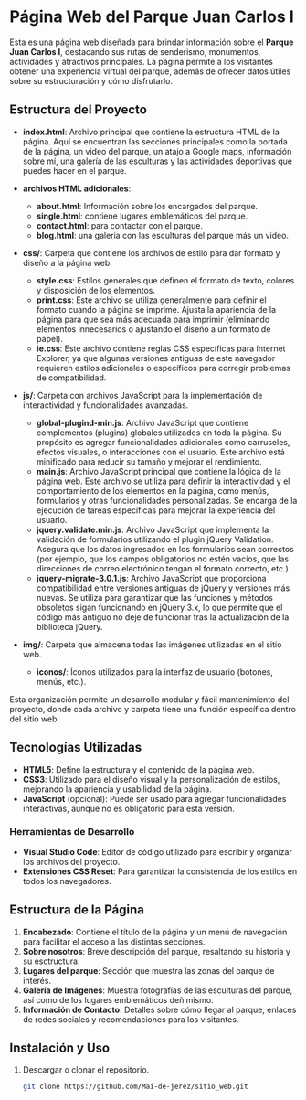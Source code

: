 # Página Web del Parque Juan Carlos I

Esta es una página web diseñada para brindar información sobre el **Parque Juan Carlos I**, destacando sus rutas de senderismo, monumentos, actividades y atractivos principales. La página permite a los visitantes obtener una experiencia virtual del parque, además de ofrecer datos útiles sobre su estructuración y cómo disfrutarlo.

## Estructura del Proyecto

- **index.html**: Archivo principal que contiene la estructura HTML de la página. Aquí se encuentran las secciones principales como la portada de la página, un video del parque, un atajo a Google maps, información sobre mí, una galería de las esculturas y las actividades deportivas que puedes hacer en el parque.

- **archivos HTML adicionales**:
  - **about.html**: Información sobre los encargados del parque.
  - **single.html**: contiene lugares emblemáticos del parque.
  - **contact.html**: para contactar con el parque.
  - **blog.html**: una galeria con las esculturas del parque más un video.
    

- **css/**: Carpeta que contiene los archivos de estilo para dar formato y diseño a la página web.
  - **style.css**: Estilos generales que definen el formato de texto, colores y disposición de los elementos.
  - **print.css**: Este archivo se utiliza generalmente para definir el formato cuando la página se imprime. Ajusta la apariencia de la página 
    para que sea más adecuada para imprimir (eliminando elementos innecesarios o ajustando el diseño a un formato de papel).
  - **ie.css**: Este archivo contiene reglas CSS específicas para Internet Explorer, ya que algunas versiones antiguas de este navegador 
    requieren estilos adicionales o específicos para corregir problemas de compatibilidad.

- **js/**: Carpeta con archivos JavaScript para la implementación de interactividad y funcionalidades avanzadas.
  - **global-plugind-min.js**: Archivo JavaScript que contiene complementos (plugins) globales utilizados en toda la página. Su propósito es 
    agregar funcionalidades adicionales como carruseles, efectos visuales, o interacciones con el usuario. Este archivo está minificado para 
    reducir su tamaño y mejorar el rendimiento.
  - **main.js**: Archivo JavaScript principal que contiene la lógica de la página web. Este archivo se utiliza para definir la interactividad y 
    el comportamiento de los elementos en la página, como menús, formularios y otras funcionalidades personalizadas. Se encarga de la ejecución 
    de tareas específicas para mejorar la experiencia del usuario.
  - **jquery.validate.min.js**: Archivo JavaScript que implementa la validación de formularios utilizando el plugin jQuery Validation. Asegura 
    que los datos ingresados en los formularios sean correctos (por ejemplo, que los campos obligatorios no estén vacíos, que las direcciones de      correo electrónico tengan el formato correcto, etc.).
  - **jquery-migrate-3.0.1.js**: Archivo JavaScript que proporciona compatibilidad entre versiones antiguas de jQuery y versiones más nuevas. Se      utiliza para garantizar que las funciones y métodos obsoletos sigan funcionando en jQuery 3.x, lo que permite que el código más antiguo no        deje de funcionar tras la actualización de la biblioteca jQuery.

- **img/**: Carpeta que almacena todas las imágenes utilizadas en el sitio web.
  - **iconos/**: Íconos utilizados para la interfaz de usuario (botones, menús, etc.).

Esta organización permite un desarrollo modular y fácil mantenimiento del proyecto, donde cada archivo y carpeta tiene una función específica dentro del sitio web.

## Tecnologías Utilizadas

- **HTML5**: Define la estructura y el contenido de la página web.
- **CSS3**: Utilizado para el diseño visual y la personalización de estilos, mejorando la apariencia y usabilidad de la página.
- **JavaScript** (opcional): Puede ser usado para agregar funcionalidades interactivas, aunque no es obligatorio para esta versión.

### Herramientas de Desarrollo

- **Visual Studio Code**: Editor de código utilizado para escribir y organizar los archivos del proyecto.
- **Extensiones CSS Reset**: Para garantizar la consistencia de los estilos en todos los navegadores.

## Estructura de la Página

1. **Encabezado**: Contiene el título de la página y un menú de navegación para facilitar el acceso a las distintas secciones.
2. **Sobre nosotros**: Breve descripción del parque, resaltando su historia y su esctructura.
3. **Lugares del parque**: Sección que muestra las zonas del oarque de interés.
4. **Galería de Imágenes**: Muestra fotografías de las esculturas del parque, así como de los lugares emblemáticos deñ mismo.
5. **Información de Contacto**: Detalles sobre cómo llegar al parque, enlaces de redes sociales y recomendaciones para los visitantes.

## Instalación y Uso

1. Descargar o clonar el repositorio.
   ```bash
   git clone https://github.com/Mai-de-jerez/sitio_web.git
